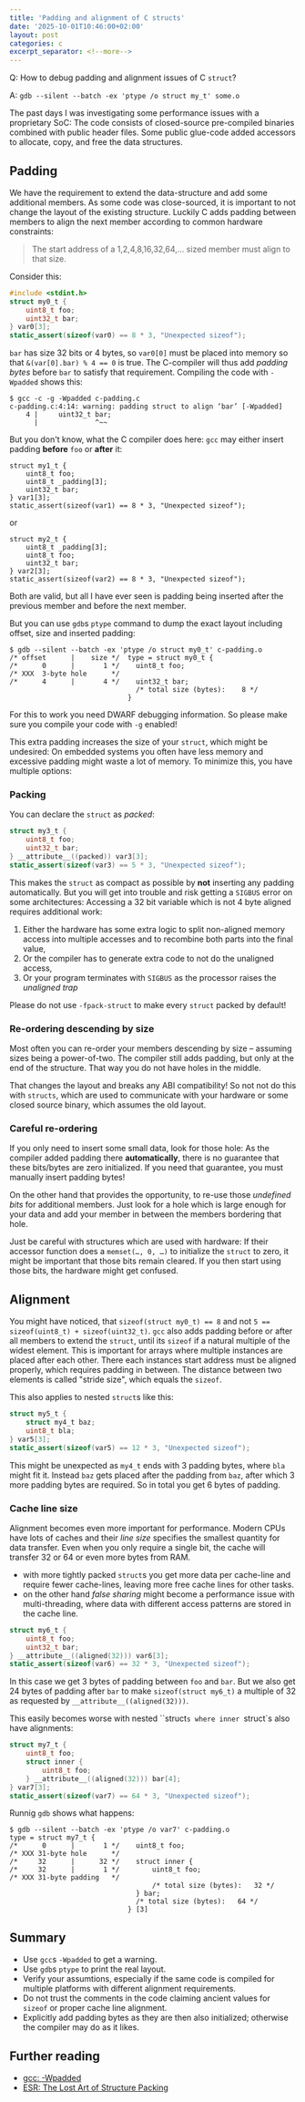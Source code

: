 ```yaml
---
title: 'Padding and alignment of C structs'
date: '2025-10-01T10:46:00+02:00'
layout: post
categories: c
excerpt_separator: <!--more-->
---
```


Q: How to debug padding and alignment issues of C `struct`?

A: `gdb --silent --batch -ex 'ptype /o struct my_t' some.o`

<!--more-->

The past days I was investigating some performance issues with a proprietary SoC:
The code consists of closed-source pre-compiled binaries combined with public header files.
Some public glue-code added accessors to allocate, copy, and free the data structures.

## Padding

We have the requirement to extend the data-structure and add some additional members.
As some code was close-sourced, it is important to not change the layout of the existing structure.
Luckily C adds padding between members to align the next member according to common hardware constraints:
> The start address of a 1,2,4,8,16,32,64,… sized member must align to that size.

Consider this:
```c
#include <stdint.h>
struct my0_t {
    uint8_t foo;
    uint32_t bar;
} var0[3];
static_assert(sizeof(var0) == 8 * 3, "Unexpected sizeof");
```

`bar` has size 32 bits or 4 bytes, so `var0[0]` must be placed into memory so that `&(var[0].bar) % 4 == 0` is true.
The C-compiler will thus add _padding bytes_ before `bar` to satisfy that requirement.
Compiling the code with `-Wpadded` shows this:
```console
$ gcc -c -g -Wpadded c-padding.c
c-padding.c:4:14: warning: padding struct to align ‘bar’ [-Wpadded]
    4 |     uint32_t bar;
      |              ^~~
```

But you don't know, what the C compiler does here:
`gcc` may either insert padding **before** `foo` or **after** it:
```struct
struct my1_t {
    uint8_t foo;
    uint8_t _padding[3];
    uint32_t bar;
} var1[3];
static_assert(sizeof(var1) == 8 * 3, "Unexpected sizeof");
```
or
```struct
struct my2_t {
    uint8_t _padding[3];
    uint8_t foo;
    uint32_t bar;
} var2[3];
static_assert(sizeof(var2) == 8 * 3, "Unexpected sizeof");
```

Both are valid, but all I have ever seen is padding being inserted after the previous member and before the next member.

But you can use `gdb`s `ptype` command to dump the exact layout including offset, size and inserted padding:
```console
$ gdb --silent --batch -ex 'ptype /o struct my0_t' c-padding.o
/* offset      |    size */  type = struct my0_t {
/*      0      |       1 */    uint8_t foo;
/* XXX  3-byte hole      */
/*      4      |       4 */    uint32_t bar;
                               /* total size (bytes):    8 */
                             }
```
For this to work you need DWARF debugging information.
So please make sure you compile your code with `-g` enabled!

This extra padding increases the size of your `struct`, which might be undesired:
On embedded systems you often have less memory and excessive padding might waste a lot of memory.
To minimize this, you have multiple options:

### Packing
You can declare the `struct` as _packed_:
```c
struct my3_t {
    uint8_t foo;
    uint32_t bar;
} __attribute__((packed)) var3[3];
static_assert(sizeof(var3) == 5 * 3, "Unexpected sizeof");
```
This makes the `struct` as compact as possible by **not** inserting any padding automatically.
But you will get into trouble and risk getting a `SIGBUS` error on some architectures:
Accessing a 32 bit variable which is not 4 byte aligned requires additional work:
1. Either the hardware has some extra logic to split non-aligned memory access into multiple accesses and to recombine both parts into the final value,
2. Or the compiler has to generate extra code to not do the unaligned access,
3. Or your program terminates with `SIGBUS` as the processor raises the _unaligned trap_

Please do not use `-fpack-struct` to make every `struct` packed by default!

### Re-ordering descending by size
Most often you can re-order your members descending by size – assuming sizes being a power-of-two.
The compiler still adds padding, but only at the end of the structure.
That way you do not have holes in the middle.

That changes the layout and breaks any ABI compatibility!
So not not do this with `structs`, which are used to communicate with your hardware or some closed source binary, which assumes the old layout.

### Careful re-ordering
If you only need to insert some small data, look for those hole:
As the compiler added padding there **automatically**, there is no guarantee that these bits/bytes are zero initialized.
If you need that guarantee, you must manually insert padding bytes!

On the other hand that provides the opportunity, to re-use those _undefined bits_ for additional members.
Just look for a hole which is large enough for your data and add your member in between the members bordering that hole.

Just be careful with structures which are used with hardware:
If their accessor function does a `memset(…, 0, …)` to initialize the `struct` to zero, it might be important that those bits remain cleared.
If you then start using those bits, the hardware might get confused.

## Alignment
You might have noticed, that `sizeof(struct my0_t) == 8` and not `5 == sizeof(uint8_t) + sizeof(uint32_t)`.
`gcc` also adds padding before or after all members to extend the `struct`, until its `sizeof` if a natural multiple of the widest element.
This is important for arrays where multiple instances are placed after each other.
There each instances start address must be aligned properly, which requires padding in between.
The distance between two elements is called "stride size", which equals the `sizeof`.

This also applies to nested `struct`s like this:
```c
struct my5_t {
    struct my4_t baz;
    uint8_t bla;
} var5[3];
static_assert(sizeof(var5) == 12 * 3, "Unexpected sizeof");
```
This might be unexpected as `my4_t` ends with 3 padding bytes, where `bla` might fit it.
Instead `baz` gets placed after the padding from `baz`, after which 3 more padding bytes are required.
So in total you get 6 bytes of padding.

### Cache line size
Alignment becomes even more important for performance.
Modern CPUs have lots of caches and their _line size_ specifies the smallest quantity for data transfer.
Even when you only require a single bit, the cache will transfer 32 or 64 or even more bytes from RAM.
- with more tightly packed `struct`s you get more data per cache-line and require fewer cache-lines, leaving more free cache lines for other tasks.
- on the other hand _false sharing_ might become a performance issue with multi-threading, where data with different access patterns are stored in the cache line.

```c
struct my6_t {
    uint8_t foo;
    uint32_t bar;
} __attribute__((aligned(32))) var6[3];
static_assert(sizeof(var6) == 32 * 3, "Unexpected sizeof");
```

In this case we get 3 bytes of padding between `foo` and `bar`.
But we also get 24 bytes of padding after `bar` to make `sizeof(struct my6_t)` a multiple of 32 as requested by `__attribute__((aligned(32)))`.

This easily becomes worse with nested ``struct`s where inner `struct`s also have alignments:
```c
struct my7_t {
    uint8_t foo;
    struct inner {
        uint8_t foo;
    } __attribute__((aligned(32))) bar[4];
} var7[3];
static_assert(sizeof(var7) == 64 * 3, "Unexpected sizeof");
```
Runnig `gdb` shows what happens:
```console
$ gdb --silent --batch -ex 'ptype /o var7' c-padding.o 
type = struct my7_t {
/*      0      |       1 */    uint8_t foo;
/* XXX 31-byte hole      */
/*     32      |      32 */    struct inner {
/*     32      |       1 */        uint8_t foo;
/* XXX 31-byte padding   */
                                   /* total size (bytes):   32 */
                               } bar;
                               /* total size (bytes):   64 */
                             } [3]
```

## Summary
- Use `gcc`s `-Wpadded` to get a warning.
- Use `gdb`s `ptype` to print the real layout.
- Verify your assumtions, especially if the same code is compiled for multiple platforms with different alignment requirements.
- Do not trust the comments in the code claiming ancient values for `sizeof` or proper cache line alignment.
- Explicitly add padding bytes as they are then also initialized; otherwise the compiler may do as it likes.

## Further reading
- [gcc: -Wpadded](https://gcc.gnu.org/onlinedocs/gcc/Warning-Options.html#index-Wpadded)
- [ESR: The Lost Art of Structure Packing](http://www.catb.org/esr/structure-packing/)
